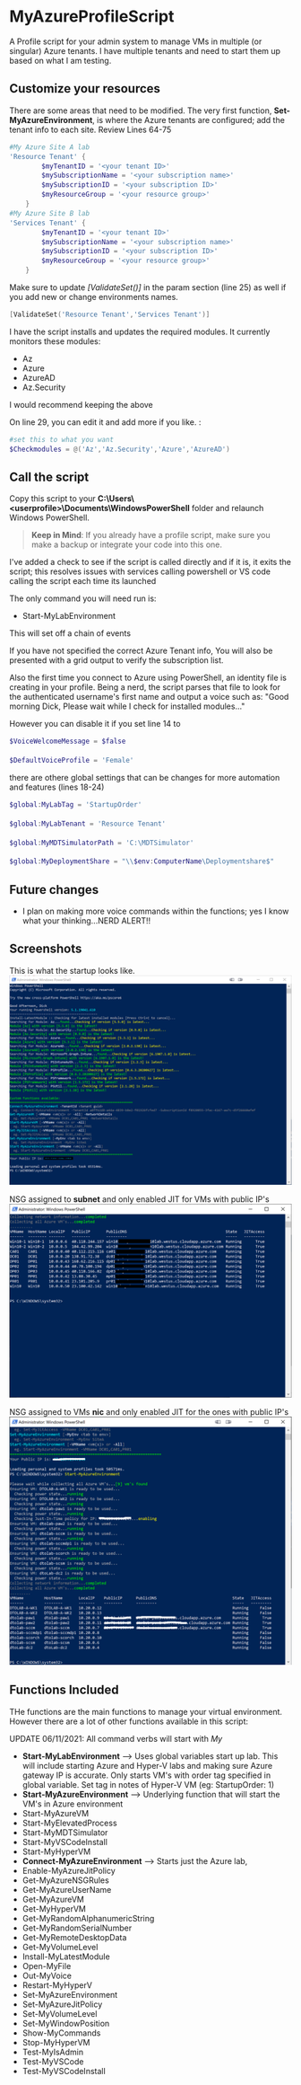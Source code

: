 # MyAzureProfileScript

A Profile script for your admin system to manage VMs in multiple (or singular) Azure tenants. I have multiple tenants and need to start them up based on what I am testing.

## Customize your resources

There are some areas that need to be modified. The very first function, __Set-MyAzureEnvironment__, is where the Azure tenants are configured; add the tenant info to each site. Review Lines 64-75

```powershell
#My Azure Site A lab
'Resource Tenant' {
        $myTenantID = '<your tenant ID>'
        $mySubscriptionName = '<your subscription name>'
        $mySubscriptionID = '<your subscription ID>'
        $myResourceGroup = '<your resource group>'
    }
#My Azure Site B lab
'Services Tenant' {
        $myTenantID = '<your tenant ID>'
        $mySubscriptionName = '<your subscription name>'
        $mySubscriptionID = '<your subscription ID>'
        $myResourceGroup = '<your resource group>'
    }
```

Make sure to update _[ValidateSet()]_ in the param section (line 25) as well if you add new or change environments names.

```powershell
[ValidateSet('Resource Tenant','Services Tenant')]
```

I have the script installs and updates the required modules. It currently monitors these modules:

- Az
- Azure
- AzureAD
- Az.Security

I would recommend keeping the above

On line 29, you can edit it and add more if you like. :

```powershell
#set this to what you want
$Checkmodules = @('Az','Az.Security','Azure','AzureAD')
```

## Call the script

Copy this script to your __C:\Users\\\<userprofile>\Documents\WindowsPowerShell__ folder and relaunch Windows PowerShell.
> __Keep in Mind__: If you already have a profile script, make sure you make a backup or integrate your code into this one.

 I've added a check to see if the script is called directly and if it is, it exits the script; this resolves issues with services calling powershell or VS code calling the script  each time its launched

The only command you will need run is:

- Start-MyLabEnvironment

This will set off a chain of events

If you have not specified the correct Azure Tenant info, You will also be presented with a grid output to verify the subscription list.

Also the first time you connect to Azure using PowerShell, an identity file is creating in your profile. Being a nerd, the script parses that file to look for the authenticated username's first name and output a voice such as: "Good morning Dick, Please wait while I check for installed modules..."

However you can disable it if you set line 14 to

```powershell
$VoiceWelcomeMessage = $false

$DefaultVoiceProfile = 'Female'
```
there are othere global settings that can be changes for more automation and features (lines 18-24)

```powershell
$global:MyLabTag = 'StartupOrder'

$global:MyLabTenant = 'Resource Tenant'

$global:MyMDTSimulatorPath = 'C:\MDTSimulator'

$global:MyDeploymentShare = "\\$env:ComputerName\Deploymentshare$"
```

## Future changes
- I plan on making more voice commands within the functions; yes I know what your thinking...NERD ALERT!!

## Screenshots

This is what the startup looks like.
![Console](.images/AzureEnvironment.PNG)

NSG assigned to __subnet__ and only enabled JIT for VMs with public IP's
![NSG On Subnet](.images/status.png)

NSG assigned to VMs __nic__ and only enabled JIT for the ones with public IP's
![NSG on NIC](.images/startedvms.png)

## Functions Included

THe functions are the main functions to manage your virtual environment. However there are a lot of other functions available in this script:

UPDATE 06/11/2021: All command verbs will start with _My_


- **Start-MyLabEnvironment** --> Uses global variables start up lab. This will include starting Azure and Hyper-V labs and making sure Azure gateway IP is accurate. Only starts VM's with order tag specified in global variable. Set tag in notes of Hyper-V VM (eg: StartupOrder: 1)
- **Start-MyAzureEnvironment** --> Underlying function that will start the VM's in Azure environment
- Start-MyAzureVM
- Start-MyElevatedProcess
- Start-MyMDTSimulator
- Start-MyVSCodeInstall
- Start-MyHyperVM
- **Connect-MyAzureEnvironment** --> Starts just the Azure lab, 
- Enable-MyAzureJitPolicy
- Get-MyAzureNSGRules
- Get-MyAzureUserName
- Get-MyAzureVM
- Get-MyHyperVM
- Get-MyRandomAlphanumericString
- Get-MyRandomSerialNumber
- Get-MyRemoteDesktopData
- Get-MyVolumeLevel
- Install-MyLatestModule
- Open-MyFile
- Out-MyVoice
- Restart-MyHyperV
- Set-MyAzureEnvironment
- Set-MyAzureJitPolicy
- Set-MyVolumeLevel
- Set-MyWindowPosition
- Show-MyCommands
- Stop-MyHyperVM
- Test-MyIsAdmin
- Test-MyVSCode
- Test-MyVSCodeInstall
